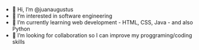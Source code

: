 - 👋 Hi, I’m @juanaugustus
- 👀 I’m interested in software engineering
- 🌱 I’m currently learning web development - HTML, CSS, Java - and also Python
- 💞️ I’m looking for collaboration so I can improve my proggraming/coding skills

<!---
juanaugustus/juanaugustus is a ✨ special ✨ repository because its `README.md` (this file) appears on your GitHub profile.
You can click the Preview link to take a look at your changes.
--->
